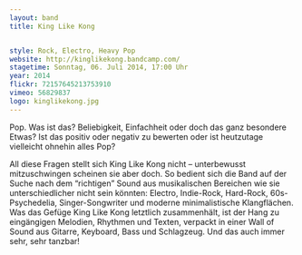 ```yaml
---
layout: band
title: King Like Kong


style: Rock, Electro, Heavy Pop
website: http://kinglikekong.bandcamp.com/
stagetime: Sonntag, 06. Juli 2014, 17:00 Uhr
year: 2014
flickr: 72157645213753910
vimeo: 56829837
logo: kinglikekong.jpg
---
```


Pop. Was ist das? Beliebigkeit, Einfachheit oder doch das ganz besondere Etwas? Ist das positiv oder negativ zu bewerten oder ist heutzutage vielleicht ohnehin alles Pop?

All diese Fragen stellt sich King Like Kong nicht – unterbewusst mitzuschwingen scheinen sie aber doch. So bedient sich die Band auf der Suche nach dem “richtigen” Sound aus musikalischen Bereichen wie sie unterschiedlicher nicht sein könnten: Electro, Indie-Rock, Hard-Rock, 60s-Psychedelia, Singer-Songwriter und moderne minimalistische Klangflächen. Was das Gefüge King Like Kong letztlich zusammenhält, ist der Hang zu eingängigen Melodien, Rhythmen und Texten, verpackt in einer Wall of Sound aus Gitarre, Keyboard, Bass und Schlagzeug. Und das auch immer sehr, sehr tanzbar!
